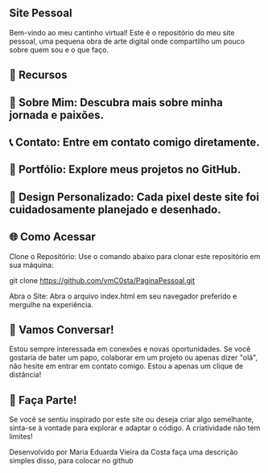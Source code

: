 ## Site Pessoal
Bem-vindo ao meu cantinho virtual! Este é o repositório do meu site pessoal, uma pequena obra de arte digital onde compartilho um pouco sobre quem sou e o que faço.

## 🌟 Recursos
## 💼 Sobre Mim: Descubra mais sobre minha jornada e paixões.
## 📞 Contato: Entre em contato comigo diretamente.
## 🚀 Portfólio: Explore meus projetos no GitHub.
## 🎨 Design Personalizado: Cada pixel deste site foi cuidadosamente planejado e desenhado.
## 🌐 Como Acessar

Clone o Repositório: Use o comando abaixo para clonar este repositório em sua máquina:

git clone https://github.com/vmC0sta/PaginaPessoal.git

Abra o Site: Abra o arquivo index.html em seu navegador preferido e mergulhe na experiência.

## 📧 Vamos Conversar!
Estou sempre interessada em conexões e novas oportunidades. Se você gostaria de bater um papo, colaborar em um projeto ou apenas dizer "olá", não hesite em entrar em contato comigo. Estou a apenas um clique de distância!

## 🚀 Faça Parte!
Se você se sentiu inspirado por este site ou deseja criar algo semelhante, sinta-se à vontade para explorar e adaptar o código. A criatividade não tem limites!

Desenvolvido por Maria Eduarda Vieira da Costa faça uma descrição simples disso, para colocar no github
